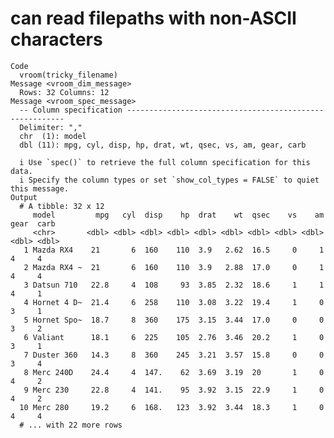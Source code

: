 # can read filepaths with non-ASCII characters

    Code
      vroom(tricky_filename)
    Message <vroom_dim_message>
      Rows: 32 Columns: 12
    Message <vroom_spec_message>
      -- Column specification --------------------------------------------------------
      Delimiter: ","
      chr  (1): model
      dbl (11): mpg, cyl, disp, hp, drat, wt, qsec, vs, am, gear, carb
      
      i Use `spec()` to retrieve the full column specification for this data.
      i Specify the column types or set `show_col_types = FALSE` to quiet this message.
    Output
      # A tibble: 32 x 12
         model         mpg   cyl  disp    hp  drat    wt  qsec    vs    am  gear  carb
         <chr>       <dbl> <dbl> <dbl> <dbl> <dbl> <dbl> <dbl> <dbl> <dbl> <dbl> <dbl>
       1 Mazda RX4    21       6  160    110  3.9   2.62  16.5     0     1     4     4
       2 Mazda RX4 ~  21       6  160    110  3.9   2.88  17.0     0     1     4     4
       3 Datsun 710   22.8     4  108     93  3.85  2.32  18.6     1     1     4     1
       4 Hornet 4 D~  21.4     6  258    110  3.08  3.22  19.4     1     0     3     1
       5 Hornet Spo~  18.7     8  360    175  3.15  3.44  17.0     0     0     3     2
       6 Valiant      18.1     6  225    105  2.76  3.46  20.2     1     0     3     1
       7 Duster 360   14.3     8  360    245  3.21  3.57  15.8     0     0     3     4
       8 Merc 240D    24.4     4  147.    62  3.69  3.19  20       1     0     4     2
       9 Merc 230     22.8     4  141.    95  3.92  3.15  22.9     1     0     4     2
      10 Merc 280     19.2     6  168.   123  3.92  3.44  18.3     1     0     4     4
      # ... with 22 more rows

